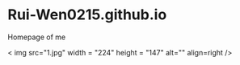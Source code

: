 # Rui-Wen0215.github.io
Homepage of me

< img src="1.jpg" width = "224" height = "147" alt="" align=right />
